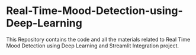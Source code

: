 # Real-Time-Mood-Detection-using-Deep-Learning
This Repository contains the code and all the materials related to Real Time Mood Detection using Deep Learning and Streamlit Integration project.
